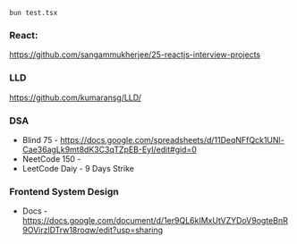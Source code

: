 `bun test.tsx`

### React:
https://github.com/sangammukherjee/25-reactjs-interview-projects


### LLD
https://github.com/kumaransg/LLD/

### DSA
- Blind 75 - https://docs.google.com/spreadsheets/d/11DeqNFfQck1UNl-Cae36agLk9mt8dK3C3qTZpEB-EyI/edit#gid=0
- NeetCode 150 - 
- LeetCode Daiy - 9 Days Strike 

### Frontend System Design 
- Docs - https://docs.google.com/document/d/1er9QL6kIMxUtVZYDoV9ogteBnR9OVirzlDTrw18roqw/edit?usp=sharing 

